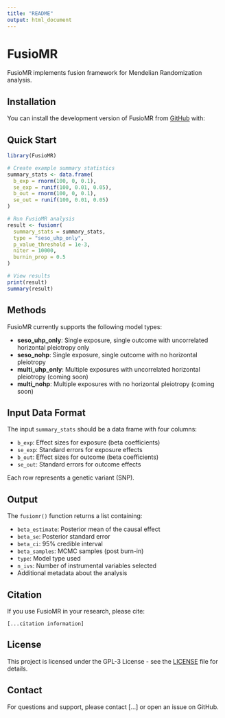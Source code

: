 ```yaml
---
title: "README"
output: html_document
---
```


# FusioMR

FusioMR implements fusion framework for Mendelian Randomization analysis.

## Installation

You can install the development version of FusioMR from [GitHub](https://github.com/kangbw702/FusioMR/) with:

## Quick Start

```r
library(FusioMR)

# Create example summary statistics
summary_stats <- data.frame(
  b_exp = rnorm(100, 0, 0.1),
  se_exp = runif(100, 0.01, 0.05),
  b_out = rnorm(100, 0, 0.1),  
  se_out = runif(100, 0.01, 0.05)
)

# Run FusioMR analysis
result <- fusiomr(
  summary_stats = summary_stats,
  type = "seso_uhp_only",
  p_value_threshold = 1e-3,
  niter = 10000,
  burnin_prop = 0.5
)

# View results
print(result)
summary(result)
```

## Methods

FusioMR currently supports the following model types:

- **seso_uhp_only**: Single exposure, single outcome with uncorrelated horizontal pleiotropy only
- **seso_nohp**: Single exposure, single outcome with no horizontal pleiotropy
- **multi_uhp_only**: Multiple exposures with uncorrelated horizontal pleiotropy (coming soon)
- **multi_nohp**: Multiple exposures with no horizontal pleiotropy (coming soon)

## Input Data Format

The input `summary_stats` should be a data frame with four columns:

- `b_exp`: Effect sizes for exposure (beta coefficients)
- `se_exp`: Standard errors for exposure effects
- `b_out`: Effect sizes for outcome (beta coefficients)  
- `se_out`: Standard errors for outcome effects

Each row represents a genetic variant (SNP).

## Output

The `fusiomr()` function returns a list containing:

- `beta_estimate`: Posterior mean of the causal effect
- `beta_se`: Posterior standard error
- `beta_ci`: 95% credible interval
- `beta_samples`: MCMC samples (post burn-in)
- `type`: Model type used
- `n_ivs`: Number of instrumental variables selected
- Additional metadata about the analysis

## Citation

If you use FusioMR in your research, please cite:

```
[...citation information]
```

## License

This project is licensed under the GPL-3 License - see the [LICENSE](LICENSE) file for details.

## Contact

For questions and support, please contact [...] or open an issue on GitHub.


